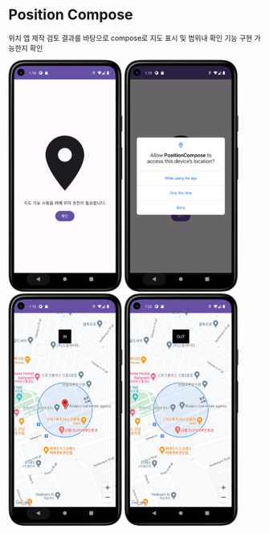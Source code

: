 # Position Compose

위치 앱 제작 검토 결과를 바탕으로 compose로 지도 표시 및 범위내 확인 기능 구현 가능한지 확인

<img src="image/intro.png" width="45%"> <img src="image/permission.png" width="45%">
<img src="image/in.png" width="45%"> <img src="image/out.png" width="45%">
